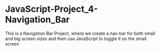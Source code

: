 # JavaScript-Project_4-Navigation_Bar
This is a Navigation Bar Project, where we create a nav-bar for both small and big screen sizes and then use JavaScript to toggle it on the small screen 
